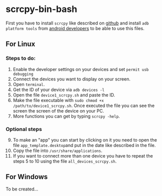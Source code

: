 # scrcpy-bin-bash
First you have to install `scrcpy` like described on [github](https://github.com/Genymobile/scrcpy) and install `adb platform tools` from [android developers](https://github.com/Genymobile/scrcpy) to be able to use this files. 


## For Linux
### Steps to do: 
1. Enable the developer settings on your devices and set `permit usb debugging`
3. Connect the devices you want to display on your screen.
4. Open `terminal`.
5. Get the ID of your device via `adb devices -l`
6. Open the file `device1_scrcpy.sh` and paste the ID. 
7. Make the file executable with `sudo chmod +x /path/to/device1_scrcpy.sh`. Once executed the file you can see the screen the screen of the device on your PC.
8. More functions you can get by typing `scrcpy -help`.

### Optional steps
9. To make an "app" you can start by clicking on it you need to open the file `app_template.desktop`and put in the date like described in the file. 
10. Copy the file into `/usr/share/applications`. 
11. If you want to connect more than one device you have to repeat the steps 5 to 10 using the file `all_devices_scrcpy.sh`.

## For Windows
To be created...
